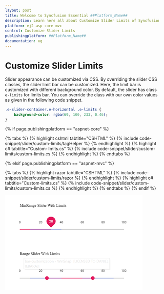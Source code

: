 ```yaml
---
layout: post
title: Welcome to Syncfusion Essential ##Platform_Name##
description: Learn here all about Customize Slider Limits of Syncfusion Essential ##Platform_Name## widgets based on HTML5 and jQuery.
platform: ej2-asp-core-mvc
control: Customize Slider Limits
publishingplatform: ##Platform_Name##
documentation: ug
---
```


# Customize Slider Limits

Slider appearance can be customized via CSS. By overriding the slider CSS classes, the slider limit bar can be customized.
Here, the limit bar is customized with different background color. By default, the slider has class `e-limits` for limits bar.
You can override the class with our own color values as given in the following code snippet.

```css
.e-slider-container.e-horizontal .e-limits {
    background-color: rgba(69, 100, 233, 0.46);
}
```

{% if page.publishingplatform == "aspnet-core" %}

{% tabs %}
{% highlight cshtml tabtitle="CSHTML" %}
{% include code-snippet/slider/custom-limits/tagHelper %}
{% endhighlight %}
{% highlight c# tabtitle="Custom-limits.cs" %}
{% include code-snippet/slider/custom-limits/custom-limits.cs %}
{% endhighlight %}
{% endtabs %}

{% elsif page.publishingplatform == "aspnet-mvc" %}

{% tabs %}
{% highlight razor tabtitle="CSHTML" %}
{% include code-snippet/slider/custom-limits/razor %}
{% endhighlight %}
{% highlight c# tabtitle="Custom-limits.cs" %}
{% include code-snippet/slider/custom-limits/custom-limits.cs %}
{% endhighlight %}
{% endtabs %}
{% endif %}



![ASP .NET Core - Slider - Limit Customization](../images/limit-customization.png)